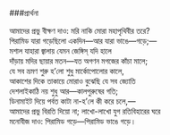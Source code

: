 ###প্রার্থনা

আমাদের প্রভু বীক্ষণ দাও: মরি নাকি মোরা মহাপৃথিবীর তরে?  
পিরামিড যারা গড়েছিলো একদিন—আর যারা ভাঙে—গড়ে;—  
মশাল যাহারা জ্বালায় যেমন জেঙ্গিস্ যদি হালে  
দাঁড়ায় মদির ছায়ার মতন—যত অগণন মগজের কাঁচা মালে;  
যে সব ভ্রমণ শুরু হ’লো শুধু মার্কোপোলোর কালে,  
আকাশের দিকে তাকায়ে মোরাও বুঝেছি যে সব জ্যোতি  
দেশলাইকাঠি নয় শুধু আর—কালপুরুষের গতি;  
ডিনামাইট দিয়ে পর্বত কাটা না-হ’লে কী করে চলে,—  
আমাদের প্রভু বিরতি দিয়ো না; লাখো-লাখো যুগ রতিবিহারের ঘরে  
মনোবীজ দাও: পিরামিড গড়ে—পিরামিড ভাঙে গড়ে।  